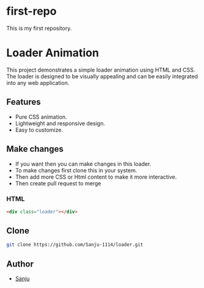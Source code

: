 # first-repo
This is my first repository. 

# Loader Animation

This project demonstrates a simple loader animation using HTML and CSS. The loader is designed to be visually appealing and can be easily integrated into any web application.

## Features
- Pure CSS animation.
- Lightweight and responsive design.
- Easy to customize.

## Make changes
- If you want then you can make changes in this loader.
- To make changes first clone this in your system.
- Then add more CSS or Html content to make it more interactive.
- Then create pull request to merge
  
### HTML
```html
<div class="loader"></div>
```

## Clone
```bash
git clone https://github.com/Sanju-1114/loader.git
```

## Author
- [Sanju](https://github.com/Sanju-1114/)
